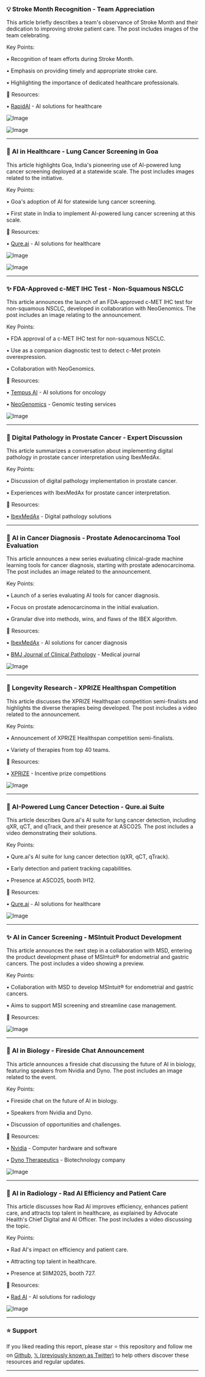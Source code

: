 ### 💡 Stroke Month Recognition - Team Appreciation

This article briefly describes a team's observance of Stroke Month and their dedication to improving stroke patient care.  The post includes images of the team celebrating.


Key Points:

• Recognition of team efforts during Stroke Month.


• Emphasis on providing timely and appropriate stroke care.


• Highlighting the importance of dedicated healthcare professionals.



🔗 Resources:

• [RapidAI](https://x.com/RapidAI) -  AI solutions for healthcare

![Image](https://pbs.twimg.com/media/GsCpa5cWYAAGSCU?format=png&name=small)

![Image](https://pbs.twimg.com/media/GsCpa57WIAARM2B?format=png&name=small)


---
### 🤖 AI in Healthcare - Lung Cancer Screening in Goa

This article highlights Goa, India's pioneering use of AI-powered lung cancer screening deployed at a statewide scale.  The post includes images related to the initiative.


Key Points:

• Goa's adoption of AI for statewide lung cancer screening.


• First state in India to implement AI-powered lung cancer screening at this scale.



🔗 Resources:

• [Qure.ai](https://x.com/qure_ai) - AI solutions for healthcare

![Image](https://pbs.twimg.com/media/GsCX7sVbAAEQhTB?format=jpg&name=small)

![Image](https://pbs.twimg.com/media/GsCX7r1W8AAJgFI?format=jpg&name=small)

---
### ✨ FDA-Approved c-MET IHC Test - Non-Squamous NSCLC

This article announces the launch of an FDA-approved c-MET IHC test for non-squamous NSCLC, developed in collaboration with NeoGenomics.  The post includes an image relating to the announcement.


Key Points:

• FDA approval of a c-MET IHC test for non-squamous NSCLC.


• Use as a companion diagnostic test to detect c-Met protein overexpression.


• Collaboration with NeoGenomics.


🔗 Resources:

• [Tempus AI](https://x.com/TempusAI) - AI solutions for oncology

• [NeoGenomics](https://x.com/NeoGenomics) - Genomic testing services


![Image](https://pbs.twimg.com/amplify_video_thumb/1927368704494391297/img/8YtHFiNAiclkY6N3.jpg)


---
### 🤖 Digital Pathology in Prostate Cancer - Expert Discussion

This article summarizes a conversation about implementing digital pathology in prostate cancer interpretation using IbexMedAx.


Key Points:

• Discussion of digital pathology implementation in prostate cancer.


• Experiences with IbexMedAx for prostate cancer interpretation.



🔗 Resources:

• [IbexMedAx](https://x.com/IbexMedAx) - Digital pathology solutions


---
### 🚀 AI in Cancer Diagnosis - Prostate Adenocarcinoma Tool Evaluation

This article announces a new series evaluating clinical-grade machine learning tools for cancer diagnosis, starting with prostate adenocarcinoma. The post includes an image related to the announcement.


Key Points:

• Launch of a series evaluating AI tools for cancer diagnosis.


• Focus on prostate adenocarcinoma in the initial evaluation.


• Granular dive into methods, wins, and flaws of the IBEX algorithm.


🔗 Resources:

• [IbexMedAx](https://x.com/IbexMedAx) - AI solutions for cancer diagnosis

• [BMJ Journal of Clinical Pathology](https://x.com/JClinPath_BMJ) - Medical journal

![Image](https://pbs.twimg.com/media/Gr4mAf0X0AAgXQg.jpg)

---
### 🚀 Longevity Research - XPRIZE Healthspan Competition

This article discusses the XPRIZE Healthspan competition semi-finalists and highlights the diverse therapies being developed.  The post includes a video related to the announcement.


Key Points:

• Announcement of XPRIZE Healthspan competition semi-finalists.


•  Variety of therapies from top 40 teams.


🔗 Resources:

• [XPRIZE](https://x.com/xprize) -  Incentive prize competitions

![Image](https://pbs.twimg.com/ext_tw_video_thumb/1925861868276502528/pu/img/VkytyC4KuSX-jsj-.jpg)

---
### 🤖 AI-Powered Lung Cancer Detection - Qure.ai Suite

This article describes Qure.ai's AI suite for lung cancer detection, including qXR, qCT, and qTrack, and their presence at ASCO25. The post includes a video demonstrating their solutions.


Key Points:

• Qure.ai's AI suite for lung cancer detection (qXR, qCT, qTrack).


•  Early detection and patient tracking capabilities.


•  Presence at ASCO25, booth IH12.



🔗 Resources:

• [Qure.ai](https://x.com/qure_ai) - AI solutions for healthcare

![Image](https://pbs.twimg.com/tweet_video_thumb/GroGpFxW0AARINy.jpg)


---
### ✨ AI in Cancer Screening - MSIntuit Product Development

This article announces the next step in a collaboration with MSD, entering the product development phase of MSIntuit® for endometrial and gastric cancers. The post includes a video showing a preview.


Key Points:

• Collaboration with MSD to develop MSIntuit® for endometrial and gastric cancers.


•  Aims to support MSI screening and streamline case management.



🔗 Resources:

![Image](https://pbs.twimg.com/amplify_video_thumb/1925540687350521857/img/Ub4eHUgIHZUjfQMg.jpg)

---
### 🤖 AI in Biology - Fireside Chat Announcement

This article announces a fireside chat discussing the future of AI in biology, featuring speakers from Nvidia and Dyno.  The post includes an image related to the event.


Key Points:

• Fireside chat on the future of AI in biology.


• Speakers from Nvidia and Dyno.


• Discussion of opportunities and challenges.


🔗 Resources:

• [Nvidia](https://x.com/nvidia) - Computer hardware and software

• [Dyno Therapeutics](https://x.com/Dyno_Tx) -  Biotechnology company


![Image](https://pbs.twimg.com/media/Grjgp94W4AAOtb1?format=jpg&name=small)

---
### 🤖 AI in Radiology - Rad AI Efficiency and Patient Care

This article discusses how Rad AI improves efficiency, enhances patient care, and attracts top talent in healthcare, as explained by Advocate Health's Chief Digital and AI Officer. The post includes a video discussing the topic.


Key Points:

• Rad AI's impact on efficiency and patient care.


•  Attracting top talent in healthcare.


•  Presence at SIIM2025, booth 727.


🔗 Resources:

• [Rad AI](https://x.com/radai) - AI solutions for radiology


![Image](https://pbs.twimg.com/ext_tw_video_thumb/1925537125685956608/pu/img/cxDDm0u2c_1m53T2.jpg)


---

### ⭐️ Support

If you liked reading this report, please star ⭐️ this repository and follow me on [Github](https://github.com/Drix10), [𝕏 (previously known as Twitter)](https://x.com/DRIX_10_) to help others discover these resources and regular updates.

---